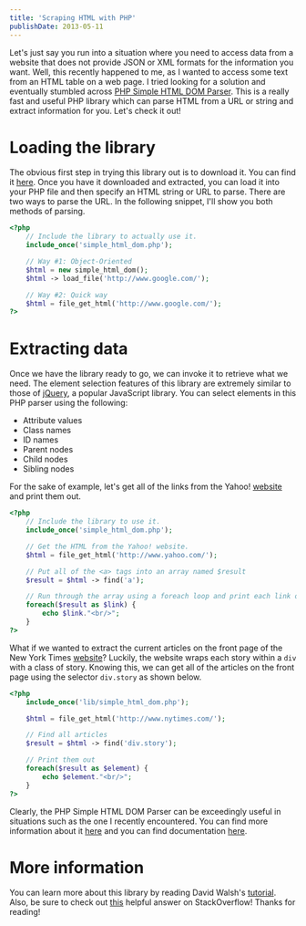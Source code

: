```yaml
---
title: 'Scraping HTML with PHP'
publishDate: 2013-05-11
---
```


Let's just say you run into a situation where you need to access data from a
website that does not provide JSON or XML formats for the information you want.
Well, this recently happened to me, as I wanted to access some text from an HTML
table on a web page. I tried looking for a solution and eventually stumbled
across [PHP Simple HTML DOM Parser](http://simplehtmldom.sourceforge.net/). This
is a really fast and useful PHP library which can parse HTML from a URL or
string and extract information for you. Let's check it out!

# Loading the library

The obvious first step in trying this library out is to download it. You can
find it [here](http://sourceforge.net/projects/simplehtmldom/files/). Once you
have it downloaded and extracted, you can load it into your PHP file and then
specify an HTML string or URL to parse. There are two ways to parse the URL. In
the following snippet, I'll show you both methods of parsing.

```php
<?php
	// Include the library to actually use it.
	include_once('simple_html_dom.php');

	// Way #1: Object-Oriented
	$html = new simple_html_dom();
	$html -> load_file('http://www.google.com/');

	// Way #2: Quick way
	$html = file_get_html('http://www.google.com/');
?>
```

# Extracting data

Once we have the library ready to go, we can invoke it to retrieve what we need.
The element selection features of this library are extremely similar to those of
[jQuery](http://jquery.com/), a popular JavaScript library. You can select
elements in this PHP parser using the following:

- Attribute values
- Class names
- ID names
- Parent nodes
- Child nodes
- Sibling nodes

For the sake of example, let's get all of the links from the Yahoo!
[website](http://www.yahoo.com/) and print them out.

```php
<?php
	// Include the library to use it.
	include_once('simple_html_dom.php');

	// Get the HTML from the Yahoo! website.
	$html = file_get_html('http://www.yahoo.com/');

	// Put all of the <a> tags into an array named $result
	$result = $html -> find('a');

	// Run through the array using a foreach loop and print each link out using echo
	foreach($result as $link) {
		echo $link."<br/>";
	}
?>
```

What if we wanted to extract the current articles on the front page of the New
York Times [website](http://www.nytimes.com/)? Luckily, the website wraps each
story within a `div` with a class of story. Knowing this, we can get all of the
articles on the front page using the selector `div.story` as shown below.

```php
<?php
    include_once('lib/simple_html_dom.php');

	$html = file_get_html('http://www.nytimes.com/');

	// Find all articles
	$result = $html -> find('div.story');

	// Print them out
	foreach($result as $element) {
		echo $element."<br/>";
	}
?>
```

Clearly, the PHP Simple HTML DOM Parser can be exceedingly useful in situations
such as the one I recently encountered. You can find more information about it
[here](http://simplehtmldom.sourceforge.net/manual.htm) and you can find
documentation [here](http://simplehtmldom.sourceforge.net/manual_api.htm).

# More information

You can learn more about this library by reading David Walsh's
[tutorial](http://davidwalsh.name/php-notifications). Also, be sure to check out
[this](http://stackoverflow.com/questions/3577641/how-to-parse-and-process-html-xml)
helpful answer on StackOverflow! Thanks for reading!
